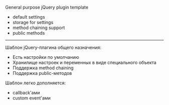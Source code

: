 General purpose jQuery plugin template

- default settings
- storage for settings
- method chaining support
- public methods

--------------------------------------------------------------------------------

Шаблон jQuery-плагина общего назначения:

- Есть настройки по умолчанию
- Хранилище настроек и переменных в виде специального объекта
- Поддержка method chaining
- Поддержка public-методов

Шаблон легко дополняется:
- callback'ами
- custom event'ами

